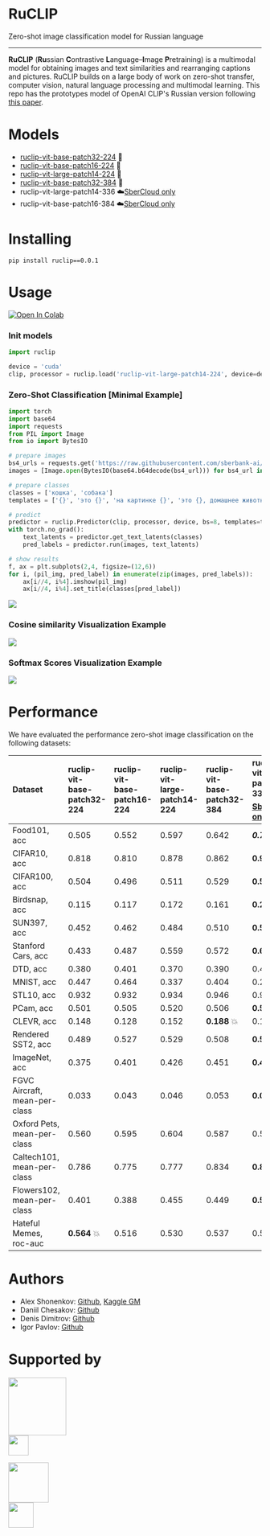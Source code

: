 # RuCLIP

Zero-shot image classification model for Russian language

---

**RuCLIP** (**Ru**ssian **C**ontrastive **L**anguage–**I**mage **P**retraining) is a multimodal model 
for obtaining images and text similarities and rearranging captions and pictures. 
RuCLIP builds on a large body of work on zero-shot transfer, computer vision, natural language processing and 
multimodal learning. This repo has the prototypes model of OpenAI CLIP's Russian version following [this paper](https://arxiv.org/abs/2103.00020).


# Models

+ [ruclip-vit-base-patch32-224](https://huggingface.co/sberbank-ai/ruclip-vit-base-patch32-224) 🤗
+ [ruclip-vit-base-patch16-224](https://huggingface.co/sberbank-ai/ruclip-vit-base-patch16-224) 🤗
+ [ruclip-vit-large-patch14-224](https://huggingface.co/sberbank-ai/ruclip-vit-large-patch14-224) 🤗
+ [ruclip-vit-base-patch32-384](https://huggingface.co/sberbank-ai/ruclip-vit-base-patch32-384) 🤗
+ ruclip-vit-large-patch14-336  ☁️[SberCloud only](https://sbercloud.ru/ru/ai-services)
+ ruclip-vit-base-patch16-384 ☁️[SberCloud only](https://sbercloud.ru/ru/ai-services) ️


# Installing
```
pip install ruclip==0.0.1
```

# Usage 

[![Open In Colab](https://colab.research.google.com/assets/colab-badge.svg)]()

### Init models
```python
import ruclip

device = 'cuda'
clip, processor = ruclip.load('ruclip-vit-large-patch14-224', device=device)
```

### Zero-Shot Classification [Minimal Example]
```python
import torch
import base64
import requests
from PIL import Image
from io import BytesIO

# prepare images
bs4_urls = requests.get('https://raw.githubusercontent.com/sberbank-ai/ru-dolph/master/pics/pipelines/cats_vs_dogs_bs4.json').json()
images = [Image.open(BytesIO(base64.b64decode(bs4_url))) for bs4_url in bs4_urls]

# prepare classes
classes = ['кошка', 'собака']
templates = ['{}', 'это {}', 'на картинке {}', 'это {}, домашнее животное']

# predict
predictor = ruclip.Predictor(clip, processor, device, bs=8, templates=templates)
with torch.no_grad():
    text_latents = predictor.get_text_latents(classes)
    pred_labels = predictor.run(images, text_latents)

# show results
f, ax = plt.subplots(2,4, figsize=(12,6))
for i, (pil_img, pred_label) in enumerate(zip(images, pred_labels)):
    ax[i//4, i%4].imshow(pil_img)
    ax[i//4, i%4].set_title(classes[pred_label])
```
![](./pics/cats_vs_dogs.png)

### Cosine similarity Visualization Example

![](./pics/cosine_example.png)


### Softmax Scores Visualization Example

![](./pics/softmax_example.png)

# Performance

We have evaluated the performance zero-shot image classification on the following datasets:

| Dataset                       | ruclip-vit-base-patch32-224 | ruclip-vit-base-patch16-224 | ruclip-vit-large-patch14-224 | ruclip-vit-base-patch32-384 | ruclip-vit-large-patch14-336 ☁️[SberCloud only](https://sbercloud.ru/ru/ai-services) | ruclip-vit-base-patch16-384 ☁️[SberCloud only](https://sbercloud.ru/ru/ai-services) |
|:------------------------------|:----------------------------|:----------------------------|:-----------------------------|:----------------------------|:-------------------------------------------------------------------------------------|-------------------------------------------------------------------------------------|
| Food101, acc                  | 0.505                       | 0.552                       | 0.597       	                | 0.642                       | ***0.712*** 💥 	                                                                     | 0.689	                                                                              |
| CIFAR10, acc                  | 0.818                       | 0.810                       | 0.878                        | 0.862                       | **0.906** 💥                                                                         | 0.845                                                                               |
| CIFAR100, acc                 | 0.504                       | 0.496                       | 0.511                        | 0.529                       | **0.591** 💥                                                                         | 0.569                                                                               |
| Birdsnap, acc                 | 0.115                       | 0.117                       | 0.172                        | 0.161                       | **0.213** 💥                                                                         | 0.195                                                                               |
| SUN397, acc                   | 0.452                       | 0.462                       | 0.484                        | 0.510                       | **0.523** 💥                                                                         | 0.521                                                                               |
| Stanford Cars, acc            | 0.433                       | 0.487                       | 0.559                        | 0.572                       | **0.659** 💥                                                                         | 0.626                                                                               |
| DTD, acc                      | 0.380                       | 0.401                       | 0.370                        | 0.390                       | 0.408	                                                                               | **0.421** 💥 	                                                                      |
| MNIST, acc                    | 0.447                       | 0.464                       | 0.337                        | 0.404                       | 0.242	                                                                               | **0.478** 💥                                                                        |
| STL10, acc                    | 0.932                       | 0.932                       | 0.934                        | 0.946                       | 0.956	                                                                               | **0.964** 💥                                                                        |
| PCam, acc                     | 0.501                       | 0.505                       | 0.520                        | 0.506                       | **0.554** 💥                                                                         | 0.501                                                                               |
| CLEVR, acc                    | 0.148                       | 0.128                       | 0.152                        | **0.188** 💥                | 0.142                                                                                | 0.132                                                                               |
| Rendered SST2, acc            | 0.489                       | 0.527                       | 0.529                        | 0.508                       | **0.539** 💥                                                                         | 0.525                                                                               |
| ImageNet, acc                 | 0.375                       | 0.401                       | 0.426                        | 0.451                       | **0.488** 💥                                                                         | 0.482                                                                               |
| FGVC Aircraft, mean-per-class | 0.033                       | 0.043                       | 0.046                        | 0.053                       | **0.075** 💥                                                                         | 0.046                                                                               |
| Oxford Pets, mean-per-class   | 0.560                       | 0.595                       | 0.604                        | 0.587                       | 0.546                                                                                | **0.635** 💥                                                                        |
| Caltech101, mean-per-class    | 0.786                       | 0.775                       | 0.777                        | 0.834                       | **0.835** 💥                                                                         | **0.835** 💥                                                                        |
| Flowers102, mean-per-class    | 0.401                       | 0.388                       | 0.455                        | 0.449                       | **0.517** 💥                                                                         | 0.452                                                                               |
| Hateful Memes, roc-auc        | **0.564** 💥                 | 0.516                       | 0.530                        | 0.537                       | 0.519                                                                                | 0.543	                                                                              |


# Authors

+ Alex Shonenkov: [Github](https://github.com/shonenkov), [Kaggle GM](https://www.kaggle.com/shonenkov)
+ Daniil Chesakov: [Github](https://github.com/Danyache)
+ Denis Dimitrov: [Github](https://github.com/denndimitrov)
+ Igor Pavlov: [Github](https://github.com/boomb0om)


# Supported by

[<img src="https://raw.githubusercontent.com/sberbank-ai/ru-dolph/master/pics/logo/sberai-logo.png" height="115"/>](https://github.com/sberbank-ai) \
[<img src="https://raw.githubusercontent.com/sberbank-ai/ru-dolph/master/pics/logo/sberdevices-logo.png" height="40"/>](https://sberdevices.ru)

[<img src="https://raw.githubusercontent.com/sberbank-ai/ru-dolph/master/pics/logo/sbercloud-logo.png" height="80"/>](https://sbercloud.ru/) \
[<img src="https://raw.githubusercontent.com/sberbank-ai/ru-dolph/master/pics/logo/airi-logo.png" height="50"/>](https://airi.net)
